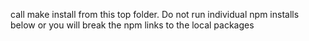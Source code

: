 call make install from this top folder. Do not run individual npm installs below or you will break the npm links to the local packages

